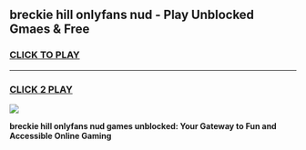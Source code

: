 
## breckie hill onlyfans nud - Play Unblocked Gmaes & Free
<h3>
<a href="https://news.freeplayer.one?title=breckie_hill_onlyfans_nud&ref=16F">CLICK TO PLAY</a></h3>
<hr>

<h3>
<a href="https://news.freeplayer.one?title=breckie_hill_onlyfans_nud&ref=16F">CLICK 2 PLAY</a>
  
</h3>

<a href="https://news.freeplayer.one?title=breckie_hill_onlyfans_nud&ref=16F/"><img src="https://clearcache.store/games.png"></a>


**breckie hill onlyfans nud games unblocked: Your Gateway to Fun and Accessible Online Gaming**
